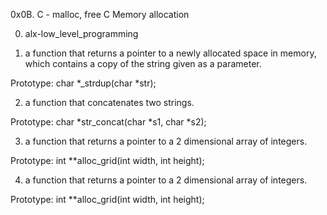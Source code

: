 0x0B. C - malloc, free
C
Memory allocation

0. alx-low_level_programming

1. a function that returns a pointer to a newly allocated space in memory, which contains a copy of the string given as a parameter.

Prototype: char *_strdup(char *str);

2. a function that concatenates two strings.

Prototype: char *str_concat(char *s1, char *s2);

3. a function that returns a pointer to a 2 dimensional array of integers.

Prototype: int **alloc_grid(int width, int height);

4. a function that returns a pointer to a 2 dimensional array of integers.

Prototype: int **alloc_grid(int width, int height);
